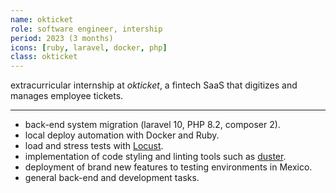 ```yaml
---
name: okticket
role: software engineer, intership
period: 2023 (3 months)
icons: [ruby, laravel, docker, php]
class: okticket
---
```

extracurricular internship at *okticket*, a fintech SaaS that digitizes and manages employee tickets.

---

- back-end system migration (laravel 10, PHP 8.2, composer 2).
- local deploy automation with Docker and Ruby.
- load and stress tests with [Locust](https://locust.io/).
- implementation of code styling and linting tools such as [duster](https://github.com/tighten/duster).
- deployment of brand new features to testing environments in Mexico.
- general back-end and development tasks.
